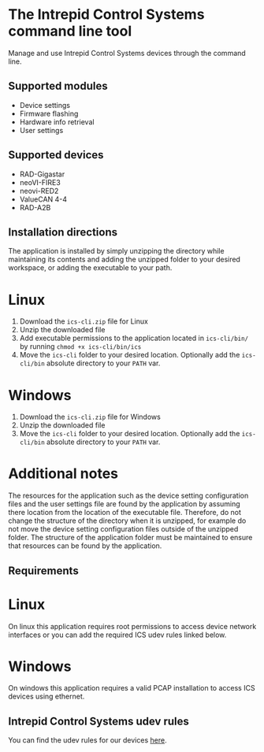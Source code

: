 # The Intrepid Control Systems command line tool
Manage and use Intrepid Control Systems devices through the command line.
## Supported modules
- Device settings
- Firmware flashing
- Hardware info retrieval
- User settings

## Supported devices
- RAD-Gigastar
- neoVI-FIRE3
- neovi-RED2
- ValueCAN 4-4
- RAD-A2B

## Installation directions
The application is installed by simply unzipping the directory while maintaining its contents and adding the unzipped folder to your desired workspace, or adding the executable to your path.

# Linux
1. Download the `ics-cli.zip` file for Linux
2. Unzip the downloaded file
3. Add executable permissions to the application located in `ics-cli/bin/` by running `chmod +x ics-cli/bin/ics`
4. Move the `ics-cli` folder to your desired location. Optionally add the `ics-cli/bin` absolute directory to your `PATH` var.

# Windows
1. Download the `ics-cli.zip` file for Windows
2. Unzip the downloaded file
3. Move the `ics-cli` folder to your desired location.  Optionally add the `ics-cli/bin` absolute directory to your `PATH` var.

# Additional notes
The resources for the application such as the device setting configuration files and the user settings file are found by the application by assuming there location from the location of the
executable file. Therefore, do not change the structure of the directory when it is unzipped, for example do not move the device setting configuration files outside of the unzipped folder. The
structure of the application folder must be maintained to ensure that resources can be found by the application.

## Requirements
# Linux
On linux this application requires root permissions to access device network interfaces or you can add the required ICS udev rules linked below.
# Windows
On windows this application requires a valid PCAP installation to access ICS devices using ethernet. 

## Intrepid Control Systems udev rules
You can find the udev rules for our devices [here](https://github.com/intrepidcs/libicsneo/blob/master/99-intrepidcs.rules).

